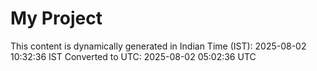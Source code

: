 # My Project

This content is dynamically generated in Indian Time (IST): 2025-08-02 10:32:36 IST
Converted to UTC: 2025-08-02 05:02:36 UTC
